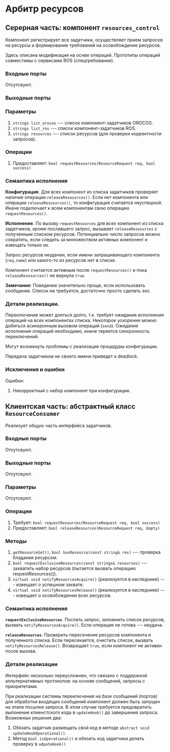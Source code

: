 Арбитр ресурсов
======================


Серерная часть: компонент `resources_control`
---------------------------------------------

Компонент регистрирует все задатчики, осуществляет прием запросов на ресурсы и формирование требований на осовобождение ресурсов.

Здесь описана модификация на оснве операций. Прототипы операций совместимы с сервисами ROS (спецтребование). 

### Входные порты

Отсутсвуют.

### Выходные порты



### Параметры

1. `strings list_orocos` --- список компонент-задатчиков OROCOS.
1. `strings list_ros` --- список компонент-задатчиков ROS.
1. `strings resources` --- список ресурсов (для проверки корректности запросов).

### Операции

1. Предоставляет: `bool requestResources(ResourceRequest req, bool success)`

### Семантика исполнения

**Конфигурация**. Для всех компонент из списка задатчиков проверяет  наличие операции `releaseResosurces()`.
Если нет компонента или операции `releaseResosurces()`, то конфигурация 
считается неуспешной. Иначе подключает к всем компонентам  свою операцию `requestResources()`.

**Исполнение**. По вызову `requestResources` для всех компонент из списка задатчиков, кроме пославшего запрос, 
вызывает `releaseResosurces` с полученным списком ресурсов. Потенциально число запросов можно сократить, 
если следить за мнножеством активных компонент и извещать только их.

Запрос ресурсов неудачен, если имени запрашивающего компонента (`req.name`) или какого-то из ресурсов нет в списке. 

Компонент считается активным после `requestResources()` и пока `releaseResosurces()` не вернула `true`.

**Замечание**: Поведение значительно проще, если использовать сообщения. Список не требуется, достаточно просто сделать эхо.


### Детали реализации.

Переключение может длиться долго, т.к. требует ожидания исполнения операций на всех компонентах списка.
Некоторое ускорение можно добиться асинхронным вызовом операций (`send`). 
Ожидание исполнения операций необходимо, иначе теряется синхронность переключений.



Могут возникнуть проблемы с реализацие процедуры конфигурации. 

Передача задатчиком не своего имени приведет к deadlock.

### Исключения и ошибки

Ошибки:
1. Некорректный с набор компонент при конфигурации.


Клиентская часть: абстрактный класс `ResourceConsumer`
-----------------------------------------------------

Реализует общую часть интерфейса задатчиков.

### Входные порты

Отсутсвуют.

### Выходные порты

Отсутсвуют.

### Параметры

Отсутсвуют.

### Операции

1. Требует: `bool requestResources(ResourceRequest req, bool success)`
1. Предоставляет: `bool releaseResources(ResourceRequest req, Empty)`

### Методы

1. `getResourceSet()`, `bool hasResource(const string& res)` --- проверка бладания ресурсом.
2. `bool requestExclusiveResources(const strings& resourses)` --- захватить набор ресурсов (пытается вызвать операцию requestResources()).
3. `virtual void notifyResourcesAcquire()` (реализуется в наследнике) --- извещает о успешном захвате.
4. `virtual void notifyResourcesRelease()` (реализуется в наследнике) --- извещает о осовобождении всех ресурсов.

### Семантика исполнения

**`requestExclusiveResources`**. Послать запрос, запомнить список ресурсов, вызвать `notifyResourcesAcquire()`. Если операция не готова --- неудача.

**`releaseResources`**. Проверить пересечение ресурсов компонента и полученного списка. Если пересекается, очистить список, вызвать `notifyResourcesRelease()`. 
Возвращает `true`, если компонент не активен после вызова.

### Детали реализации

Интерфейс несколько переусложнен, что связано с поддержкой алльтернативных протоколов: на основе сообщений, запросы с приоритетами.

При реализации системы переключения на базе сообщений (портов) для обработки входящих сообщений компонент должен быть запущен на этапе посылки запроса.
В этом случае требуется предовратить выпонение клиенстского кода в `updateHook()` до завершения запроса. Возможных решения два:

1. Обязать задатчик размещать свой код в методе `abstract void updateHookOperational()`.
2. Метод `bool isOperational()` и обязать код задатчика делать проверку в `udpateHook()`

